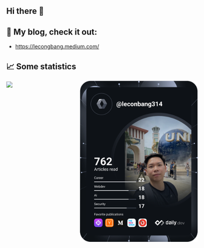 ## Hi there 👋

<!--
**congbang-le/congbang-le** is a ✨ _special_ ✨ repository because its `README.md` (this file) appears on your GitHub profile.

Here are some ideas to get you started:

- 🔭 I’m currently working on ...
- 🌱 I’m currently learning ...
- 👯 I’m looking to collaborate on ...
- 🤔 I’m looking for help with ...
- 💬 Ask me about ...
- 📫 How to reach me: ...
- 😄 Pronouns: ...
- ⚡ Fun fact: ...
-->

## 🚀 My blog, check it out:

- https://lecongbang.medium.com/

## &#x1f4c8; Some statistics

<div align="left">
  <a href="https://github.com/congbang-le/congbang-le">
    <img align="center" src="https://github-readme-stats.vercel.app/api/top-langs/?username=congbang-le&hide=java,html,tex,jupyter%20notebook&count_private=true&theme=transparent&langs_count=4"/>
  </a>
  <a href="https://app.daily.dev/DailyDevTips">
    <img src="https://github.com/congbang-le/congbang-le/blob/master/devcard.svg" 
         width="310" 
         alt="Bang's Dev Card"
         align="right"
         />
  </a>
</div>

